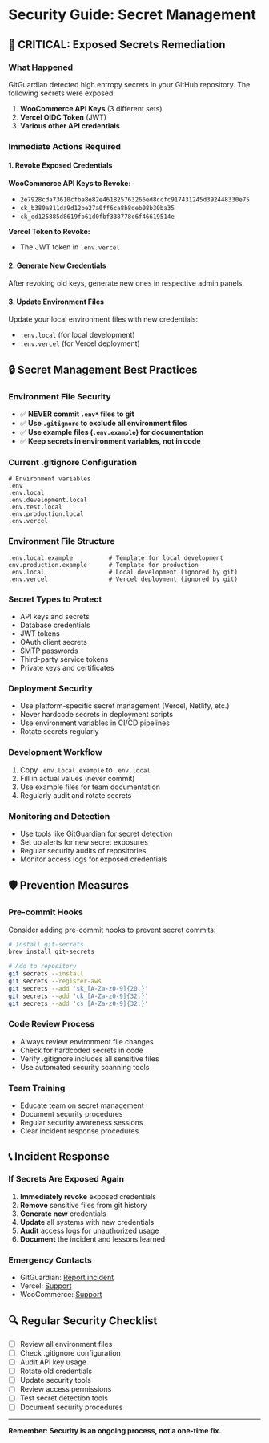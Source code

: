 # Security Guide: Secret Management

## 🚨 CRITICAL: Exposed Secrets Remediation

### What Happened
GitGuardian detected high entropy secrets in your GitHub repository. The following secrets were exposed:

1. **WooCommerce API Keys** (3 different sets)
2. **Vercel OIDC Token** (JWT)
3. **Various other API credentials**

### Immediate Actions Required

#### 1. Revoke Exposed Credentials
**WooCommerce API Keys to Revoke:**
- `2e7928cda73610cfba8e82e461825763266ed8ccfc917431245d392448330e75`
- `ck_b380a811da9d12be27a0ff6ca8b8deb08b30ba35`
- `ck_ed125885d8619fb61d0fbf338778c6f46619514e`

**Vercel Token to Revoke:**
- The JWT token in `.env.vercel`

#### 2. Generate New Credentials
After revoking old keys, generate new ones in respective admin panels.

#### 3. Update Environment Files
Update your local environment files with new credentials:
- `.env.local` (for local development)
- `.env.vercel` (for Vercel deployment)

## 🔒 Secret Management Best Practices

### Environment File Security
- ✅ **NEVER commit `.env*` files to git**
- ✅ **Use `.gitignore` to exclude all environment files**
- ✅ **Use example files (`.env.example`) for documentation**
- ✅ **Keep secrets in environment variables, not in code**

### Current .gitignore Configuration
```gitignore
# Environment variables
.env
.env.local
.env.development.local
.env.test.local
.env.production.local
.env.vercel
```

### Environment File Structure
```
.env.local.example          # Template for local development
env.production.example      # Template for production
.env.local                  # Local development (ignored by git)
.env.vercel                 # Vercel deployment (ignored by git)
```

### Secret Types to Protect
- API keys and secrets
- Database credentials
- JWT tokens
- OAuth client secrets
- SMTP passwords
- Third-party service tokens
- Private keys and certificates

### Deployment Security
- Use platform-specific secret management (Vercel, Netlify, etc.)
- Never hardcode secrets in deployment scripts
- Use environment variables in CI/CD pipelines
- Rotate secrets regularly

### Development Workflow
1. Copy `.env.local.example` to `.env.local`
2. Fill in actual values (never commit)
3. Use example files for team documentation
4. Regularly audit and rotate secrets

### Monitoring and Detection
- Use tools like GitGuardian for secret detection
- Set up alerts for new secret exposures
- Regular security audits of repositories
- Monitor access logs for exposed credentials

## 🛡️ Prevention Measures

### Pre-commit Hooks
Consider adding pre-commit hooks to prevent secret commits:

```bash
# Install git-secrets
brew install git-secrets

# Add to repository
git secrets --install
git secrets --register-aws
git secrets --add 'sk_[A-Za-z0-9]{20,}'
git secrets --add 'ck_[A-Za-z0-9]{32,}'
git secrets --add 'cs_[A-Za-z0-9]{32,}'
```

### Code Review Process
- Always review environment file changes
- Check for hardcoded secrets in code
- Verify .gitignore includes all sensitive files
- Use automated security scanning tools

### Team Training
- Educate team on secret management
- Document security procedures
- Regular security awareness sessions
- Clear incident response procedures

## 📞 Incident Response

### If Secrets Are Exposed Again
1. **Immediately revoke** exposed credentials
2. **Remove** sensitive files from git history
3. **Generate new** credentials
4. **Update** all systems with new credentials
5. **Audit** access logs for unauthorized usage
6. **Document** the incident and lessons learned

### Emergency Contacts
- GitGuardian: [Report incident](https://dashboard.gitguardian.com)
- Vercel: [Support](https://vercel.com/support)
- WooCommerce: [Support](https://woocommerce.com/support)

## 🔍 Regular Security Checklist

- [ ] Review all environment files
- [ ] Check .gitignore configuration
- [ ] Audit API key usage
- [ ] Rotate old credentials
- [ ] Update security tools
- [ ] Review access permissions
- [ ] Test secret detection tools
- [ ] Document security procedures

---

**Remember: Security is an ongoing process, not a one-time fix.**

